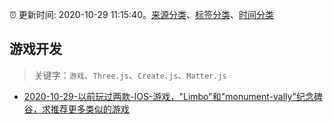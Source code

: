 :alarm_clock: 更新时间: 2020-10-29 11:15:40。[来源分类](../README.md)、[标签分类](../TAGS.md)、[时间分类](../TIMELINE.md)

## 游戏开发


> 关键字：`游戏`、`Three.js`、`Create.js`、`Matter.js`



- [2020-10-29-以前玩过两款-IOS-游戏，"Limbo"和"monument-vally"纪念碑谷，求推荐更多类似的游戏](https://www.v2ex.com/t/719908) 